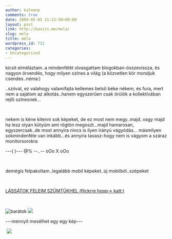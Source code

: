 ```yaml
---
author: kalmanp
comments: true
date: 2009-05-05 21:22:50+00:00
layout: post
link: http://kavics.me/mela/
slug: mela
title: méla
wordpress_id: 712
categories:
- Uncategorized
---
```



kicsit elméláztam..a mindenfélét olvasgattam blogokban-összevissza, és nagyon örvendés, hogy milyen színes a világ (a közvetlen kör mondjuk csendes..néma:)






..szóval, ez valahogy valamifajta kellemes belső béke nékem, és fura, mert nem a sajátom az alkotás..hanem egyszerűen csak örülök a kollektívában rejlő színesnek...






 






nekem is kéne kitenni sok képeket, de ez most nem megy..majd..vagy majd ha lesz olyan kütyüm ami rögtön megoszt...majd hamarosan, egyszercsak..de most annyira nincs is ilyen irányú vágyódás... másmilyen sokmindenféle van inkább...és annyira tavasz-hogy nem is vágyom a száraz monitorsorokra






---( )--- @% --..-- oOo X oOo






 






demégis felpakoltam..legalább mobil képeket..új mobilból..szépeket






 






[LÁSSÁTOK FELEIM SZÜMTÜKHEL (flickrre hopp-> katt:)](http://www.flickr.com/photos/kavics/)






 






![barátok](http://farm4.static.flickr.com/3629/3505020195_644afd95e5_m.jpg) ![](http://farm4.static.flickr.com/3611/3505019939_3c96e89478_m.jpg)






---mennyit mesélhet egy egy kép--- 






 ![](http://farm4.static.flickr.com/3654/3505019153_e402916697_m.jpg)

